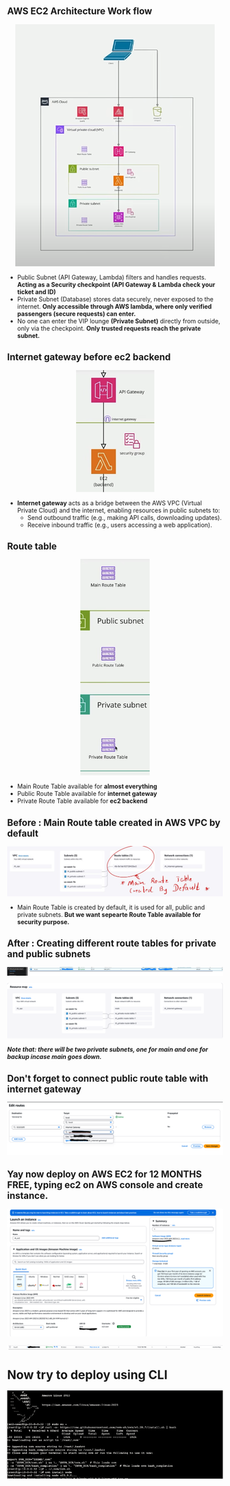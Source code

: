 ## AWS EC2 Architecture Work flow

<p align="center">
  <img src="./project_images/AWS_EC2_Aarchitecture.png" alt="AWS EC2 Architecture"/>
</p>

- Public Subnet (API Gateway, Lambda) filters and handles requests. **Acting as a Security checkpoint (API Gateway & Lambda check your ticket and ID)**
- Private Subnet (Database) stores data securely, never exposed to the internet. **Only accessible through AWS lambda, where only verified passengers (secure requests) can enter.**
- No one can enter the VIP lounge **(Private Subnet)** directly from outside, only via the checkpoint. **Only trusted requests reach the private subnet.**

## Internet gateway before ec2 backend

<p align="center">
  <img src="./project_images/internet_gateway.png" alt="AWS EC2 Architecture"/>
</p>

- **Internet gateway** acts as a bridge between the AWS VPC (Virtual Private Cloud) and the internet, enabling resources in public subnets to:
    - Send outbound traffic (e.g., making API calls, downloading updates).
    - Receive inbound traffic (e.g., users accessing a web application).

## Route table

<p align="center">
  <img src="./project_images/Route_table.png" alt="AWS EC2 Architecture"/>
</p>

- Main Route Table available for **almost everything**
- Public Route Table available for **internet gateway**
- Private Route Table available for **ec2 backend**

## Before : Main Route table created in **AWS VPC** by default

<p align="center">
  <img src="./project_images/MainRoute.jpg" alt="AWS EC2 Architecture"/>
</p>

- Main Route Table is created by default, it is used for all, public and private subnets. **But we want sepearte Route Table available for security purpose.**

## After : Creating different route tables for private and public subnets

<p align="center">
  <img src="./project_images/myRhinoTimeVPC.jpg" alt="AWS EC2 Architecture"/>
</p>

<p align="center">
  <img src="./project_images/subnetWithDiffRoute.png" alt="AWS EC2 Architecture"/>
</p>

***Note that: there will be two private subnets, one for main and one for backup incase main goes down.***

## Don't forget to connect public route table with internet gateway

<p align="center">
  <img src="./project_images/connetWthIGW.png" alt="AWS EC2 Architecture"/>
</p>

## Yay now deploy on AWS EC2 for 12 MONTHS FREE, typing ec2 on AWS console and create instance.

<p align="center">
  <img src="./project_images/ec2Deployment.png" alt="AWS EC2 Architecture"/>
</p>
<p align="center">
  <img src="./project_images/ec2Running.png" alt="AWS EC2 Architecture"/>
</p>

<h1>Now try to deploy using CLI</h1>
<p align="center">
  <img src="./project_images/CLI_EC2.png" alt="AWS EC2 Architecture"/>
</p>